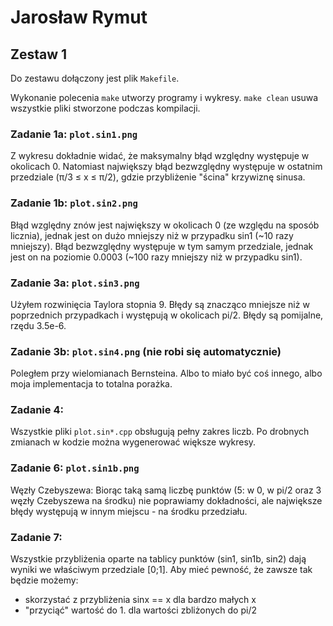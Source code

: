 # Jarosław Rymut

## Zestaw 1

Do zestawu dołączony jest plik `Makefile`.

Wykonanie polecenia `make` utworzy programy i wykresy. `make clean` usuwa
wszystkie pliki stworzone podczas kompilacji.

### Zadanie 1a: `plot.sin1.png`

Z wykresu dokładnie widać, że maksymalny błąd względny występuje w okolicach 0.
Natomiast największy błąd bezwzględny występuje w ostatnim przedziale
(π/3 ≤ x ≤ π/2), gdzie przybliżenie "ścina" krzywiznę sinusa.

### Zadanie 1b: `plot.sin2.png`

Błąd względny znów jest największy w okolicach 0 (ze względu na sposób licznia),
jednak jest on dużo mniejszy niż w przypadku sin1 (~10 razy mniejszy). Błąd
bezwzględny występuje w tym samym przedziale, jednak jest on na poziomie 0.0003
(~100 razy mniejszy niż w przypadku sin1).

### Zadanie 3a: `plot.sin3.png`

Użyłem rozwinięcia Taylora stopnia 9. Błędy są znacząco mniejsze niż
w poprzednich przypadkach i występują w okolicach pi/2. Błędy są pomijalne,
rzędu 3.5e-6.

### Zadanie 3b: `plot.sin4.png` (nie robi się automatycznie)

Poległem przy wielomianach Bernsteina. Albo to miało być coś innego, albo
moja implementacja to totalna porażka.

### Zadanie 4:

Wszystkie pliki `plot.sin*.cpp` obsługują pełny zakres liczb. Po drobnych
zmianach w kodzie można wygenerować większe wykresy.

### Zadanie 6: `plot.sin1b.png`

Węzły Czebyszewa: Biorąc taką samą liczbę punktów (5: w 0, w pi/2 oraz 3 węzły
Czebyszewa na środku) nie poprawiamy dokładności, ale największe błędy występują
w innym miejscu - na środku przedziału.

### Zadanie 7:

Wszystkie przybliżenia oparte na tablicy punktów (sin1, sin1b, sin2) dają wyniki
we właściwym przedziale [0;1]. Aby mieć pewność, że zawsze tak będzie możemy:

  - skorzystać z przybliżenia sinx == x dla bardzo małych x
  - "przyciąć" wartość do 1. dla wartości zbliżonych do pi/2
